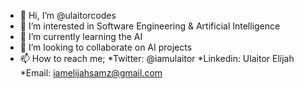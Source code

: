 - 👋 Hi, I’m @ulaitorcodes
- 👀 I’m interested in Software Engineering & Artificial Intelligence
- 🌱 I’m currently learning the AI
- 💞️ I’m looking to collaborate on AI projects
- 📫 How to reach me;
  *Twitter: @iamulaitor *Linkedin: Ulaitor Elijah *Email: iamelijahsamz@gmail.com

<!---
ulaitorcodes/ulaitorcodes is a ✨ special ✨ repository because its `README.md` (this file) appears on your GitHub profile.
You can click the Preview link to take a look at your changes.
--->
